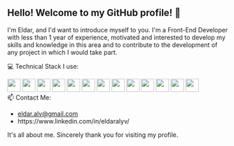 ## Hello! Welcome to my GitHub profile! 👋

I'm Eldar, and I'd want to introduce myself to you. I'm a Front-End Developer with less than 1 year of experience, motivated and interested to develop my skills and knowledge in this area and to contribute to the development of any project in which I would take part.

💻 Technical Stack I use: 

<div style="display: inline-block">
    <img src="https://user-images.githubusercontent.com/52912727/197861751-12688229-430b-43a5-ba53-be5ae39c7294.svg" height="30"></img>
    <img src="https://user-images.githubusercontent.com/52912727/197861401-ce2fff8f-528f-491b-b860-1c2a923e4d16.svg" height="30"></img>
    <img src="https://user-images.githubusercontent.com/52912727/197862323-20360214-0349-49d2-b83b-036a16f98d69.svg" height="30"></img>
    <img src="https://user-images.githubusercontent.com/52912727/197862325-e0c919e4-5335-4258-a1d3-8eba6ca56cea.svg" height="30"></img>
    <img src="https://user-images.githubusercontent.com/52912727/197862329-528ab026-dc15-45c9-a86e-ffb49dca256b.svg" height="30"></img>
    <img src="https://user-images.githubusercontent.com/52912727/197862321-2f98beb2-c0b4-451a-86c0-be379bbff417.svg" height="30"></img>
    <img src="https://user-images.githubusercontent.com/52912727/197862316-9bf4f864-d221-4e27-9ed6-4c1b7cfaae32.svg" height="30"></img>
    <img src="https://user-images.githubusercontent.com/52912727/197863344-4950668e-85b7-45e3-841e-0bc0f24ba8e6.svg" height="30"></img>
    <img src="https://user-images.githubusercontent.com/52912727/197863330-5d694be4-4eef-4cf4-8c7f-e24c67335b5e.svg" height="30"></img>
    <img src="https://user-images.githubusercontent.com/52912727/197863348-5d01b639-9e6f-4727-b0b2-457530286650.svg" height="30"></img>
    <img src="https://user-images.githubusercontent.com/52912727/197863333-f7d77af8-9699-4564-87d7-83af9233884d.svg" height="30"></img>
    <img src="https://user-images.githubusercontent.com/52912727/197863341-33e2f995-4e32-40ef-b92d-a8c36730fd90.svg" height="30"></img>
    <img src="https://user-images.githubusercontent.com/52912727/197863352-45d68474-c44b-40bd-b842-ae6a746046c2.svg" height="30"></img>
</div>
</br>
📫 Contact Me:
<ul>
  <li><a href="mailto:eldar.alv@gmail.com">eldar.alv@gmail.com</a></li>
  <li>https://www.linkedin.com/in/eldaralyv/</li>
</ul>

It's all about me. Sincerely thank you for visiting my profile.
